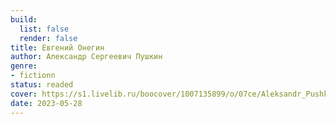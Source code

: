 ```yaml
---
build:
  list: false
  render: false
title: Евгений Онегин
author: Александр Сергеевич Пушкин
genre:
- fictionn
status: readed
cover: https://s1.livelib.ru/boocover/1007135899/o/07ce/Aleksandr_Pushkin__Evgenij_Onegin_sbornik.jpeg
date: 2023-05-28
---
```



